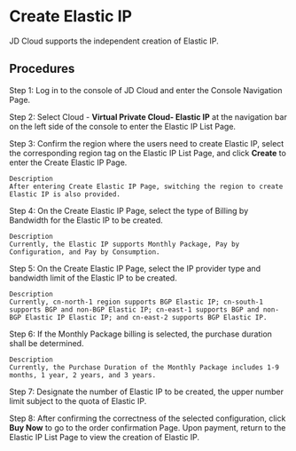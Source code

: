 # Create Elastic IP

JD Cloud supports the independent creation of Elastic IP.

## Procedures
Step 1: Log in to the console of JD Cloud and enter the Console Navigation Page.

Step 2: Select Cloud - **Virtual Private Cloud- Elastic IP** at the navigation bar on the left side of the console to enter the Elastic IP List Page.

Step 3: Confirm the region where the users need to create Elastic IP, select the corresponding region tag on the Elastic IP List Page, and click **Create** to enter the Create Elastic IP Page.

	Description
	After entering Create Elastic IP Page, switching the region to create Elastic IP is also provided.

Step 4: On the Create Elastic IP Page, select the type of Billing by Bandwidth for the Elastic IP to be created.

	Description
	Currently, the Elastic IP supports Monthly Package, Pay by Configuration, and Pay by Consumption.

Step 5: On the Create Elastic IP Page, select the IP provider type and bandwidth limit of the Elastic IP to be created.

	Description
	Currently, cn-north-1 region supports BGP Elastic IP; cn-south-1 supports BGP and non-BGP Elastic IP; cn-east-1 supports BGP and non-BGP Elastic IP Elastic IP; and cn-east-2 supports BGP Elastic IP.

Step 6: If the Monthly Package billing is selected, the purchase duration shall be determined.

	Description
	Currently, the Purchase Duration of the Monthly Package includes 1-9 months, 1 year, 2 years, and 3 years.

Step 7: Designate the number of Elastic IP to be created, the upper number limit subject to the quota of Elastic IP.

Step 8: After confirming the correctness of the selected configuration, click **Buy Now** to go to the order confirmation Page. Upon payment, return to the Elastic IP List Page to view the creation of Elastic IP.

